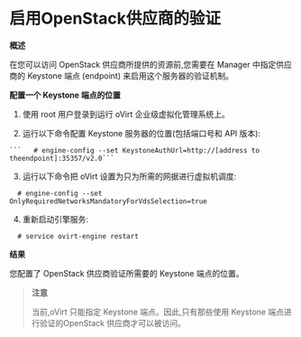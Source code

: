 # 启用OpenStack供应商的验证

**概述**

在您可以访问 OpenStack 供应商所提供的资源前,您需要在 Manager 中指定供应商的 Keystone 端点 (endpoint) 来启用这个服务器的验证机制。

**配置一个 Keystone 端点的位置**

   1. 使用 root 用户登录到运行 oVirt 企业级虚拟化管理系统上。

   2. 运行以下命令配置 Keystone 服务器的位置(包括端口号和 API 版本):

    ```   # engine-config --set KeystoneAuthUrl=http://[address to theendpoint]:35357/v2.0```

   3. 运行以下命令把 oVirt 设置为只为所需的网据进行虚拟机调度:

  ```  # engine-config --set OnlyRequiredNetworksMandatoryForVdsSelection=true```

   4. 重新启动引擎服务:

   ```  # service ovirt-engine restart```

**结果**

您配置了 OpenStack 供应商验证所需要的 Keystone 端点的位置。

>**注意**
>
>当前,oVirt 只能指定 Keystone 端点。因此,只有那些使用 Keystone 端点进行验证的OpenStack 供应商才可以被访问。
